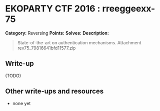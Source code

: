 # EKOPARTY CTF 2016 : rreeggeexx-75

**Category:** Reversing
**Points:**
**Solves:**
**Description:**

> State-of-the-art on authentication mechanisms.  Attachment rev75_79816641bfd11577.zip


## Write-up

(TODO)

## Other write-ups and resources

* none yet
